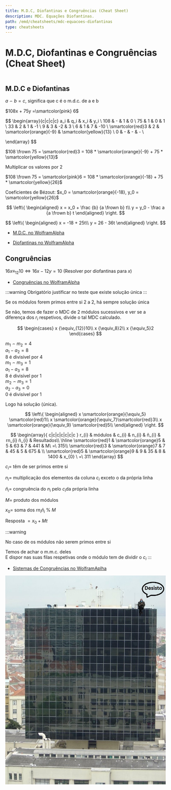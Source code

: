 ```yaml
---
title: M.D.C, Diofantinas e Congruências (Cheat Sheet)
description: MDC. Equações Diofantinas.
path: /emd/cheatsheets/mdc-equacoes-diofantinas
type: cheatsheets
---
```


# M.D.C, Diofantinas e Congruências (Cheat Sheet)

```toc

```

## M.D.C e Diofantinas

$a \frown b = c$, significa que c é o m.d.c. de a e b

$108x + 75y =\smartcolor{pink} 6$

$$
\begin{array}{c|c|c|c}
a_i & q_i & x_i & y_i \\
108 & - & 1 & 0 \\
75 & 1 & 0 & 1 \\
33 & 2 & 1 & -1 \\
9 & 3 & -2 & 3 \\
6 & 1 & 7 & -10 \\
\smartcolor{red}3 & 2 & \smartcolor{orange}{-9} & \smartcolor{yellow}{13} \\
0 & - & - & - \\

\end{array}
$$

$108 \frown 75 = \smartcolor{red}3 = 108 * \smartcolor{orange}{-9} + 75 * \smartcolor{yellow}{13}$

Multiplicar os valores por 2

$108 \frown 75 = \smartcolor{pink}6 = 108 * \smartcolor{orange}{-18} + 75 * \smartcolor{yellow}{26}$

Coeficientes de Bézout: $x_0 = \smartcolor{orange}{-18}, y_0 = \smartcolor{yellow}{26}$

$$
\left\{ \begin{aligned}
  x = x_0 + \frac {b} {a \frown b} t\\
  y = y_0 - \frac a {a \frown b} t
\end{aligned} \right.
$$

$$
\left\{ \begin{aligned}
  x = -18 + 25t\\
  y = 26 - 36t
\end{aligned} \right.
$$

- [M.D.C. no WolframAlpha](https://www.wolframalpha.com/input/?i=ExtendedGCD%5B108%2C75%5D)

- [Diofantinas no WolframAlpha](https://www.wolframalpha.com/input/?i=solve+108x%2B75y+%3D+6+over+the+integers)

## Congruências

$16x {\equiv_{12}}10 \iff 16x - 12y = 10$ (Resolver por diofantinas para $x$)

- [Congruências no WolframAlpha](https://www.wolframalpha.com/input/?i=%2816x+mod+29%29+%3D+27)

:::warning
Obrigatório justificar no teste que existe solução única
:::

Se os módulos forem primos entre si 2 a 2, há sempre solução única

Se não, temos de fazer o MDC de 2 módulos sucessivos e ver se a diferença dos $r_i$ respetivos, divide o tal MDC calculado.

$$
\begin{cases}
 x {\equiv_{12}}10\\
 x {\equiv_8}2\\
 x {\equiv_5}2
\end{cases}
$$

$m_1 \frown m_2 = 4$\
$a_1 - a_2 = 8$ \
8 é divisível por 4\
$m_1 \frown m_3 = 1$\
$a_1 - a_3 = 8$ \
8 é divisível por 1\
$m_2 \frown m_3 = 1$\
$a_2 - a_3 = 0$ \
0 é divisível por 1

Logo há solução (única).

$$
\left\{ \begin{aligned}
 x \smartcolor{orange}{\equiv_5} \smartcolor{red}1\\
 x \smartcolor{orange}{\equiv_7}\smartcolor{red}3\\
 x \smartcolor{orange}{\equiv_9} \smartcolor{red}5\\
\end{aligned} \right.
$$

$$
\begin{array}{ c|c|c|c|c|c|c }
r_{i} & módulos & c_{i} & n_{i} & ñ_{i} & rn_{i} ñ_{i} & Resultados\\
\hline
\smartcolor{red}1 & \smartcolor{orange}5 & 5 & 63 & 7 & 441 & M\ =\ 315\\
\smartcolor{red}3 & \smartcolor{orange}7 & 7 & 45 & 5 & 675 & \\
\smartcolor{red}5 & \smartcolor{orange}9 & 9 & 35 & 8 & 1400 & x_{0} \ =\ 311
\end{array}
$$

$c_i =$ têm de ser primos entre si

$n_i =$ multiplicação dos elementos da coluna $c_i$ exceto o da própria linha

$ñ_i =$ congruência do $n_i$ pelo $c_i$da própria linha

$M =$ produto dos módulos

$x_0 =$ soma dos $rn_{i} ñ_{i}$ % $M$

Resposta $= x_0 +Mt$

:::warning

No caso de os módulos não serem primos entre si

Temos de achar o m.m.c. deles\
E dispor nas suas filas respetivas onde o módulo tem de dividir o $c_i$
:::

- [Sistemas de Congruências no WolframAplha](https://www.wolframalpha.com/input/?i=%283+x+%2B+1%29+mod+7+%3D+6%2C+x+mod+9+%3D+2%2C+%28x+-+2%29+mod+4+%3D+1)

![desISTo2](./assets/0001-q.jpeg)
